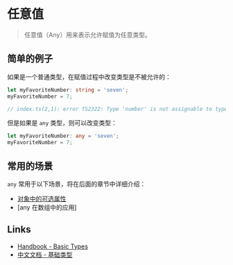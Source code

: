 # 任意值

> 任意值（Any）用来表示允许赋值为任意类型。

## 简单的例子

如果是一个普通类型，在赋值过程中改变类型是不被允许的：

```ts
let myFavoriteNumber: string = 'seven';
myFavoriteNumber = 7;

// index.ts(2,1): error TS2322: Type 'number' is not assignable to type 'string'.
```

但是如果是 `any` 类型，则可以改变类型：

```ts
let myFavoriteNumber: any = 'seven';
myFavoriteNumber = 7;
```

## 常用的场景

`any` 常用于以下场景，将在后面的章节中详细介绍：

- [对象中的可选属性](https://xcatliu.gitbooks.io/from-javascript-to-typescript/content/basics/type-of-object-interfaces.html#可选的属性)
- [any 在数组中的应用]

## Links

- [Handbook - Basic Types](http://www.typescriptlang.org/docs/handbook/basic-types.html#any)
- [中文文档 - 基础类型](https://zhongsp.gitbooks.io/typescript-handbook/content/doc/handbook/Basic%20Types.html#任意值)
